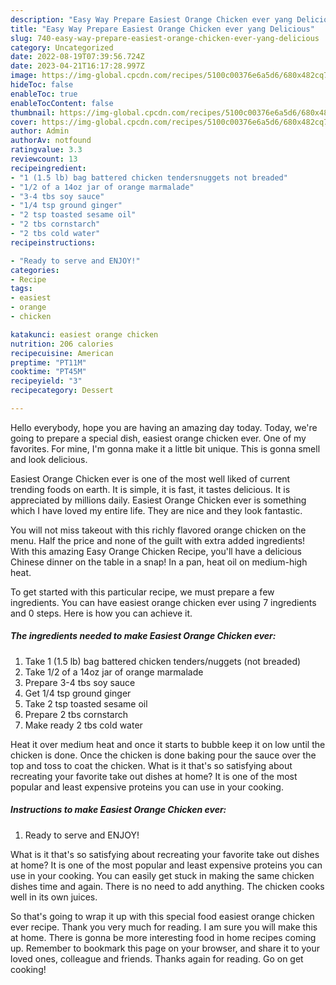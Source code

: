 ```yaml
---
description: "Easy Way Prepare Easiest Orange Chicken ever yang Delicious"
title: "Easy Way Prepare Easiest Orange Chicken ever yang Delicious"
slug: 740-easy-way-prepare-easiest-orange-chicken-ever-yang-delicious
category: Uncategorized
date: 2022-08-19T07:39:56.724Z
date: 2023-04-21T16:17:28.997Z
image: https://img-global.cpcdn.com/recipes/5100c00376e6a5d6/680x482cq70/easiest-orange-chicken-ever-recipe-main-photo.jpg
hideToc: false
enableToc: true
enableTocContent: false
thumbnail: https://img-global.cpcdn.com/recipes/5100c00376e6a5d6/680x482cq70/easiest-orange-chicken-ever-recipe-main-photo.jpg
cover: https://img-global.cpcdn.com/recipes/5100c00376e6a5d6/680x482cq70/easiest-orange-chicken-ever-recipe-main-photo.jpg
author: Admin
authorAv: notfound
ratingvalue: 3.3
reviewcount: 13
recipeingredient:
- "1 (1.5 lb) bag battered chicken tendersnuggets not breaded"
- "1/2 of a 14oz jar of orange marmalade"
- "3-4 tbs soy sauce"
- "1/4 tsp ground ginger"
- "2 tsp toasted sesame oil"
- "2 tbs cornstarch"
- "2 tbs cold water"
recipeinstructions:

- "Ready to serve and ENJOY!"
categories:
- Recipe
tags:
- easiest
- orange
- chicken

katakunci: easiest orange chicken 
nutrition: 206 calories
recipecuisine: American
preptime: "PT11M"
cooktime: "PT45M"
recipeyield: "3"
recipecategory: Dessert

---
```



Hello everybody, hope you are having an amazing day today. Today, we're going to prepare a special dish, easiest orange chicken ever. One of my favorites. For mine, I'm gonna make it a little bit unique. This is gonna smell and look delicious.

Easiest Orange Chicken ever is one of the most well liked of current trending foods on earth. It is simple, it is fast, it tastes delicious. It is appreciated by millions daily. Easiest Orange Chicken ever is something which I have loved my entire life. They are nice and they look fantastic.

You will not miss takeout with this richly flavored orange chicken on the menu. Half the price and none of the guilt with extra added ingredients! With this amazing Easy Orange Chicken Recipe, you&#39;ll have a delicious Chinese dinner on the table in a snap! In a pan, heat oil on medium-high heat.


To get started with this particular recipe, we must prepare a few ingredients. You can have easiest orange chicken ever using 7 ingredients and 0 steps. Here is how you can achieve it.

<!--inarticleads1-->

##### The ingredients needed to make Easiest Orange Chicken ever:

1. Take 1 (1.5 lb) bag battered chicken tenders/nuggets (not breaded)
1. Take 1/2 of a 14oz jar of orange marmalade
1. Prepare 3-4 tbs soy sauce
1. Get 1/4 tsp ground ginger
1. Take 2 tsp toasted sesame oil
1. Prepare 2 tbs cornstarch
1. Make ready 2 tbs cold water


Heat it over medium heat and once it starts to bubble keep it on low until the chicken is done. Once the chicken is done baking pour the sauce over the top and toss to coat the chicken. What is it that&#39;s so satisfying about recreating your favorite take out dishes at home? It is one of the most popular and least expensive proteins you can use in your cooking. 

<!--inarticleads2-->

##### Instructions to make Easiest Orange Chicken ever:


1. Ready to serve and ENJOY!

What is it that&#39;s so satisfying about recreating your favorite take out dishes at home? It is one of the most popular and least expensive proteins you can use in your cooking. You can easily get stuck in making the same chicken dishes time and again. There is no need to add anything. The chicken cooks well in its own juices. 

So that's going to wrap it up with this special food easiest orange chicken ever recipe. Thank you very much for reading. I am sure you will make this at home. There is gonna be more interesting food in home recipes coming up. Remember to bookmark this page on your browser, and share it to your loved ones, colleague and friends. Thanks again for reading. Go on get cooking!

